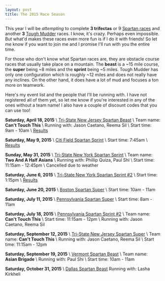 ```yaml
---
layout: post
title: The 2015 Race Season
---
```


This year I will be *attempting* to complete **3 trifectas** or 9 [Spartan races](http://spartan.com) and another **3** [Tough Mudder](http://toughmudder.com) races. I know, it's crazy. Perhaps even impossible. But what'd makes these races even more fun is if I do it with friends! So let me know if you want to join me and I promise I'll run with you the entire time.

For those who don't know what Spartan races are, they are obstacle course races that usually take place on a mountain. The **beast** is a ~15 mile course, the **super** being ~8 miles and the **sprint** being ~5 miles. Tough Mudder has only one configuration which is roughly ~12 miles and does not really have any inclines. On the other hand, it does have a lot of mud and focuses a ton more on teamwork.

Here's my event list and the people that I'll be running with. I have not registered all of them yet, so let me know if you're interested in any of the ones without a team name! I also have a couple of discount codes that you can use too!

**Saturday, April 18, 2015** \\
[Tri-State New Jersey Spartan Beast](http://www.spartan.com/events/?event_id=494/tri-state-new-jersey-beast) \\
Team name: **Can't Touch This** \\
Running with: Jason Caetano, Reema Sil \\
Start time: 9am - 10am \\
[Results](http://results.chronotrack.com/event/results/event/event-11069?entryID=13270548&lc=en)

**Saturday, May 9, 2015** \\
[Citi Field Spartan Sprint](http://www.spartan.com/events/?event_id=420/citi-field-sprint-%28stadium%29) \\
Start time: 7:45am \\
[Results](http://results.chronotrack.com/event/results/event/event-10369?entryID=14940013&lc=en)

**Sunday, May 31, 2015** \\
[Tri-State New York Spartan Sprint](http://www.spartan.com/events/?event_id=423/tri-state-new-york-sprint) \\
Team name: **Two And A Half Asians** \\
Running with: Phillip Quiza, Paul Shi \\
Start time: 11:15am - 12:45pm \\
Cancelled due to weather

**Saturday, June 6, 2015** \\
[Tri-State New York Spartan Sprint #2](http://www.spartan.com/events/?event_id=424/tri-state-new-york-sprint-#2) \\
Start time: 1:15pm \\
[Results](http://results.chronotrack.com/event/results/event/event-10720?entryID=14940645&lc=en)

**Saturday, June 20, 2015** \\
[Boston Spartan Super](http://www.spartan.com/events/?event_id=504/boston-super) \\
Start time: 10am - 11am

**Saturday, July 11, 2015** \\
[Pennsylvania Spartan Super](http://www.spartan.com/events/?event_id=472/pennsylvania-super) \\
Start time: 8am - 11am

**Saturday, July 18, 2015** \\
[Pennsylvania Spartan Sprint #2](http://www.spartan.com/events/?event_id=474/pennsylvania-sprint-#2) \\
Team name: **Can't Touch This** \\
Start time: 11:15am - 12pm \\
Running with: Jason Caetano, Reema Sil

**Saturday, September 12, 2015** \\
[Tri-State New Jersey Spartan Super](http://www.spartan.com/events/?event_id=568/tri-state-new-jersey-super) \\
Team name: **Can't Touch This** \\
Running with: Jason Caetano, Reema Sil \\
Start time: 11:15am - 12pm

**Saturday, September 19, 2015** \\
[Vermont Spartan Beast](http://www.spartan.com/events/?event_id=572/vermont-beast) \\
Team name: **Asian Brigade** \\
Running with: Paul Shi \\
Start time: 10am - 11am

**Saturday, October 31, 2015** \\
[Dallas Spartan Beast](http://www.spartan.com/events/?event_id=517/dallas-beast)
Running with: Lasha Kirkheli